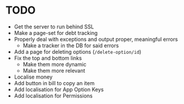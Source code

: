 # TODO

- Get the server to run behind SSL
- Make a page-set for debt tracking
- Properly deal with exceptions and output proper, meaningful errors
    - Make a tracker in the DB for said errors
- Add a page for deleting options (`/delete-option/id`)
- Fix the top and bottom links
    - Make them more dynamic
    - Make them more relevant
- Localise money
- Add button in bill to copy an item
- Add localisation for App Option Keys
- Add localisation for Permissions
